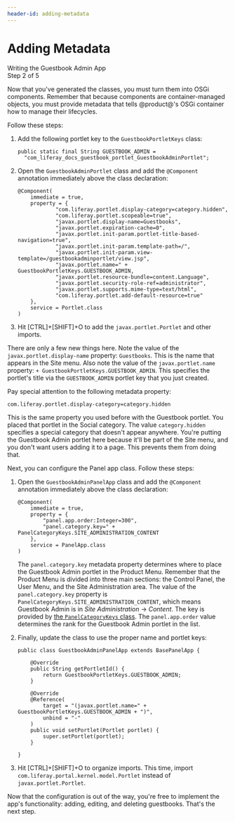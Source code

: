 ```yaml
---
header-id: adding-metadata
---
```


# Adding Metadata

<div class="learn-path-step">
    <p>Writing the Guestbook Admin App<br>Step 2 of 5</p>
</div>

Now that you've generated the classes, you must turn them into OSGi components.
Remember that because components are container-managed objects, you must provide 
metadata that tells @product@'s OSGi container how to manage their lifecycles. 

Follow these steps:

1.  Add the following portlet key to the `GuestbookPortletKeys` class:

        public static final String GUESTBOOK_ADMIN =
          "com_liferay_docs_guestbook_portlet_GuestbookAdminPortlet";

2.  Open the `GuestbookAdminPortlet` class and add the `@Component` annotation 
    immediately above the class declaration:

        @Component(
            immediate = true,
            property = {
                    "com.liferay.portlet.display-category=category.hidden",
                    "com.liferay.portlet.scopeable=true",
                    "javax.portlet.display-name=Guestbooks",
                    "javax.portlet.expiration-cache=0",
                    "javax.portlet.init-param.portlet-title-based-navigation=true",
                    "javax.portlet.init-param.template-path=/",
                    "javax.portlet.init-param.view-template=/guestbookadminportlet/view.jsp",
                    "javax.portlet.name=" + GuestbookPortletKeys.GUESTBOOK_ADMIN,
                    "javax.portlet.resource-bundle=content.Language",
                    "javax.portlet.security-role-ref=administrator",
                    "javax.portlet.supports.mime-type=text/html",
                    "com.liferay.portlet.add-default-resource=true"
            },
            service = Portlet.class
        )

3.  Hit [CTRL]+[SHIFT]+O to add the `javax.portlet.Portlet` and other imports. 

There are only a few new things here. Note the value of the
`javax.portlet.display-name` property: `Guestbooks`. This is the name that
appears in the Site menu. Also note the value of the `javax.portlet.name`
property: `+ GuestbookPortletKeys.GUESTBOOK_ADMIN`. This specifies the portlet's
title via the `GUESTBOOK_ADMIN` portlet key that you just created. 

Pay special attention to the following metadata property:

    com.liferay.portlet.display-category=category.hidden

This is the same property you used before with the Guestbook portlet. You placed
that portlet in the Social category. The value `category.hidden` specifies a 
special category that doesn't appear anywhere. You're putting the Guestbook 
Admin portlet here because it'll be part of the Site menu, and you don't want 
users adding it to a page. This prevents them from doing that. 

Next, you can configure the Panel app class. Follow these steps:

1.  Open the `GuestbookAdminPanelApp` class and add the `@Component` annotation 
    immediately above the class declaration: 

        @Component(
            immediate = true,
            property = {
                "panel.app.order:Integer=300",
                "panel.category.key=" + PanelCategoryKeys.SITE_ADMINISTRATION_CONTENT
            },
            service = PanelApp.class
        )

    The `panel.category.key` metadata property determines where to place the
    Guestbook Admin portlet in the Product Menu. Remember that the Product Menu 
    is divided into three main sections: the Control Panel, the User Menu, and 
    the Site Administration area. The value of the `panel.category.key` property 
    is `PanelCategoryKeys.SITE_ADMINISTRATION_CONTENT`, which means Guestbook 
    Admin is in *Site Administration* &rarr; *Content*. The key is provided by 
    [the `PanelCategoryKeys` class](https://github.com/liferay/liferay-portal/blob/7.0.x/modules/apps/web-experience/application-list/application-list-api/src/main/java/com/liferay/application/list/constants/PanelCategoryKeys.java). 
    The `panel.app.order` value determines the rank for the Guestbook Admin 
    portlet in the list. 

2.  Finally, update the class to use the proper name and portlet keys:

        public class GuestbookAdminPanelApp extends BasePanelApp {

            @Override
            public String getPortletId() {
                return GuestbookPortletKeys.GUESTBOOK_ADMIN;
            }

            @Override
            @Reference(
                target = "(javax.portlet.name=" + GuestbookPortletKeys.GUESTBOOK_ADMIN + ")",
                unbind = "-"
            )
            public void setPortlet(Portlet portlet) {
                super.setPortlet(portlet);
            }

        }

3.  Hit [CTRL]+[SHIFT]+O to organize imports. This time, import
    `com.liferay.portal.kernel.model.Portlet` instead of 
    `javax.portlet.Portlet`. 

Now that the configuration is out of the way, you're free to implement the app's 
functionality: adding, editing, and deleting guestbooks. That's the next step. 
